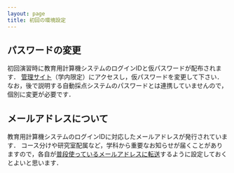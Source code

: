 ```yaml
---
layout: page
title: 初回の環境設定
---
```


## パスワードの変更

初回演習時に教育用計算機システムのログインIDと仮パスワードが配布されます．
[管理サイト](https://eiadacsv1.ec.ecei.tohoku.ac.jp/iumus/)（学内限定）にアクセスし，仮パスワードを変更して下さい．
なお，後で説明する自動採点システムのパスワードとは連携していませんので，個別に変更が必要です．

## メールアドレスについて

教育用計算機システムのログインIDに対応したメールアドレスが発行されています．
コース分けや研究室配属など，学科から重要なお知らせが届くことがありますので，各自が[普段使っているメールアドレスに転送](http://localweb.ecei.tohoku.ac.jp/~enshu25/forward.pdf)するように設定しておくとよいと思います．

